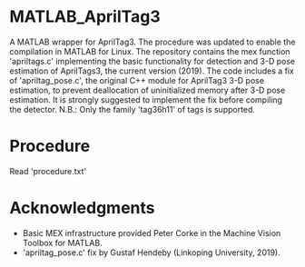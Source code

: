 # MATLAB_AprilTag3
A MATLAB wrapper for AprilTag3.
The procedure was updated to enable the compilation in MATLAB for Linux.
The repository contains the mex function 'apriltags.c' implementing the basic functionality for detection and 3-D pose estimation of AprilTags3, the current version (2019).
The code includes a fix of 'apriltag_pose.c', the original C++ module for AprilTag3 3-D pose estimation, to prevent deallocation of uninitialized memory after 3-D pose estimation.
It is strongly suggested to implement the fix before compiling the detector.
N.B.: Only the family 'tag36h11' of tags is supported.

# Procedure
Read 'procedure.txt'

# Acknowledgments
- Basic MEX infrastructure provided Peter Corke in the Machine Vision Toolbox for MATLAB.
- 'apriltag_pose.c' fix by Gustaf Hendeby (Linkoping University, 2019).
